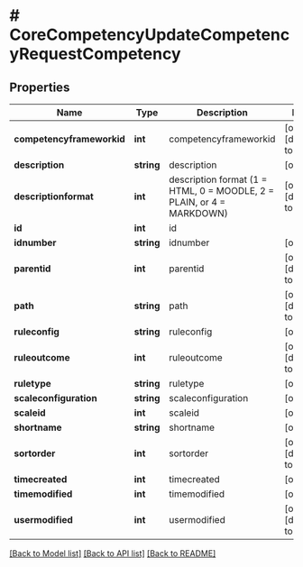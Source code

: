 # # CoreCompetencyUpdateCompetencyRequestCompetency

## Properties

Name | Type | Description | Notes
------------ | ------------- | ------------- | -------------
**competencyframeworkid** | **int** | competencyframeworkid | [optional] [default to null]
**description** | **string** | description | [optional]
**descriptionformat** | **int** | description format (1 &#x3D; HTML, 0 &#x3D; MOODLE, 2 &#x3D; PLAIN, or 4 &#x3D; MARKDOWN) | [optional] [default to 1]
**id** | **int** | id |
**idnumber** | **string** | idnumber | [optional]
**parentid** | **int** | parentid | [optional] [default to null]
**path** | **string** | path | [optional] [default to 'null']
**ruleconfig** | **string** | ruleconfig | [optional]
**ruleoutcome** | **int** | ruleoutcome | [optional] [default to null]
**ruletype** | **string** | ruletype | [optional]
**scaleconfiguration** | **string** | scaleconfiguration | [optional]
**scaleid** | **int** | scaleid | [optional]
**shortname** | **string** | shortname | [optional]
**sortorder** | **int** | sortorder | [optional] [default to null]
**timecreated** | **int** | timecreated | [optional]
**timemodified** | **int** | timemodified | [optional]
**usermodified** | **int** | usermodified | [optional] [default to null]

[[Back to Model list]](../../README.md#models) [[Back to API list]](../../README.md#endpoints) [[Back to README]](../../README.md)
